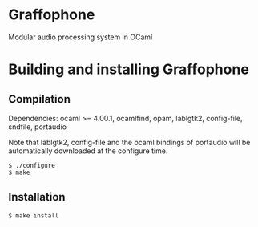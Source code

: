 # Graffophone
Modular audio processing system in OCaml


Building and installing Graffophone
==============================


Compilation
-----------

Dependencies: ocaml >= 4.00.1, ocamlfind, opam, lablgtk2, config-file, sndfile, portaudio

Note that lablgtk2, config-file and the ocaml bindings of portaudio will be automatically downloaded at the configure time.

    $ ./configure
    $ make


Installation
------------

    $ make install 

